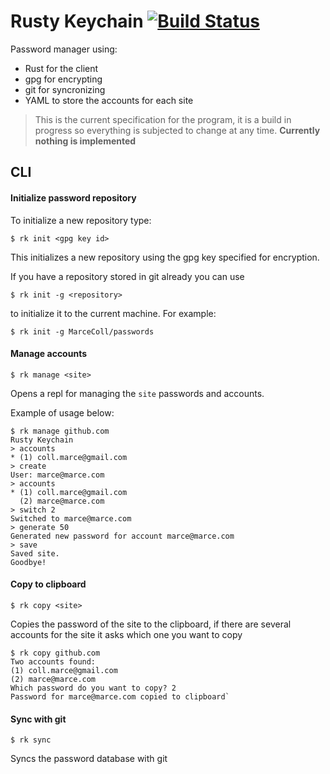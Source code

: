 # Rusty Keychain [![Build Status](https://travis-ci.org/MarceColl/rusty-keychain.svg?branch=master)](https://travis-ci.org/MarceColl/rusty-keychain)

Password manager using:

- Rust for the client
- gpg for encrypting
- git for syncronizing
- YAML to store the accounts for each site




> This is the current specification for the program, it is a build in progress so everything is subjected to change at any time. **Currently nothing is implemented**

## CLI

#### Initialize password repository

To initialize a new repository type:

```shell
$ rk init <gpg key id>
```

This initializes a new repository using the gpg key specified for encryption.



If you have a repository stored in git already you can use

```shell
$ rk init -g <repository>
```

to initialize it to the current machine. For example:

```shell
$ rk init -g MarceColl/passwords
```



#### Manage accounts

```shell
$ rk manage <site>
```

Opens a repl for managing the `site` passwords and accounts.

Example of usage below:

```shell
$ rk manage github.com
Rusty Keychain
> accounts
* (1) coll.marce@gmail.com
> create
User: marce@marce.com
> accounts
* (1) coll.marce@gmail.com
  (2) marce@marce.com
> switch 2
Switched to marce@marce.com
> generate 50
Generated new password for account marce@marce.com
> save
Saved site.
Goodbye!
```



#### Copy to clipboard

```shell
$ rk copy <site>
```

Copies the password of the site to the clipboard, if there are several accounts for the site it asks which one you want to copy

```shell
$ rk copy github.com
Two accounts found:
(1) coll.marce@gmail.com
(2) marce@marce.com
Which password do you want to copy? 2
Password for marce@marce.com copied to clipboard`
```



#### Sync with git

```shell
$ rk sync
```

Syncs the password database with git

